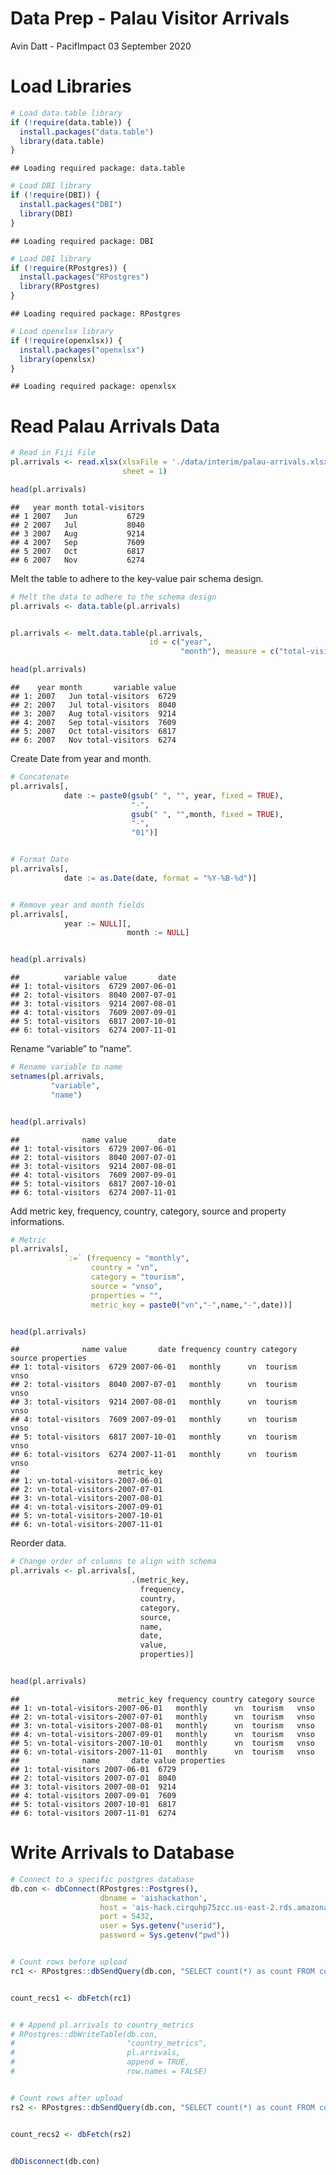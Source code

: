 Data Prep - Palau Visitor Arrivals
================
Avin Datt - PacifImpact
03 September 2020

# Load Libraries

``` r
# Load data.table library
if (!require(data.table)) {
  install.packages("data.table")
  library(data.table)
}
```

    ## Loading required package: data.table

``` r
# Load DBI library
if (!require(DBI)) {
  install.packages("DBI")
  library(DBI)
}
```

    ## Loading required package: DBI

``` r
# Load DBI library
if (!require(RPostgres)) {
  install.packages("RPostgres")
  library(RPostgres)
}
```

    ## Loading required package: RPostgres

``` r
# Load openxlsx library 
if (!require(openxlsx)) {
  install.packages("openxlsx")
  library(openxlsx)
}
```

    ## Loading required package: openxlsx

# Read Palau Arrivals Data

``` r
# Read in Fiji File 
pl.arrivals <- read.xlsx(xlsxFile = './data/interim/palau-arrivals.xlsx',
                         sheet = 1)

head(pl.arrivals)
```

    ##   year month total-visitors
    ## 1 2007   Jun           6729
    ## 2 2007   Jul           8040
    ## 3 2007   Aug           9214
    ## 4 2007   Sep           7609
    ## 5 2007   Oct           6817
    ## 6 2007   Nov           6274

Melt the table to adhere to the key-value pair schema design.

``` r
# Melt the data to adhere to the schema design
pl.arrivals <- data.table(pl.arrivals)


pl.arrivals <- melt.data.table(pl.arrivals,
                               id = c("year",
                                      "month"), measure = c("total-visitors"))

head(pl.arrivals)
```

    ##    year month       variable value
    ## 1: 2007   Jun total-visitors  6729
    ## 2: 2007   Jul total-visitors  8040
    ## 3: 2007   Aug total-visitors  9214
    ## 4: 2007   Sep total-visitors  7609
    ## 5: 2007   Oct total-visitors  6817
    ## 6: 2007   Nov total-visitors  6274

Create Date from year and month.

``` r
# Concatenate
pl.arrivals[, 
            date := paste0(gsub(" ", "", year, fixed = TRUE),
                           "-",
                           gsub(" ", "",month, fixed = TRUE),
                           "-",
                           "01")]


# Format Date
pl.arrivals[, 
            date := as.Date(date, format = "%Y-%B-%d")]


# Remove year and month fields 
pl.arrivals[, 
            year := NULL][, 
                          month := NULL]


head(pl.arrivals)
```

    ##          variable value       date
    ## 1: total-visitors  6729 2007-06-01
    ## 2: total-visitors  8040 2007-07-01
    ## 3: total-visitors  9214 2007-08-01
    ## 4: total-visitors  7609 2007-09-01
    ## 5: total-visitors  6817 2007-10-01
    ## 6: total-visitors  6274 2007-11-01

Rename “variable” to “name”.

``` r
# Rename variable to name 
setnames(pl.arrivals, 
         "variable",
         "name")


head(pl.arrivals)
```

    ##              name value       date
    ## 1: total-visitors  6729 2007-06-01
    ## 2: total-visitors  8040 2007-07-01
    ## 3: total-visitors  9214 2007-08-01
    ## 4: total-visitors  7609 2007-09-01
    ## 5: total-visitors  6817 2007-10-01
    ## 6: total-visitors  6274 2007-11-01

Add metric key, frequency, country, category, source and property
informations.

``` r
# Metric 
pl.arrivals[, 
            `:=` (frequency = "monthly", 
                  country = "vn", 
                  category = "tourism", 
                  source = "vnso", 
                  properties = "",
                  metric_key = paste0("vn","-",name,"-",date))]


head(pl.arrivals)
```

    ##              name value       date frequency country category source properties
    ## 1: total-visitors  6729 2007-06-01   monthly      vn  tourism   vnso           
    ## 2: total-visitors  8040 2007-07-01   monthly      vn  tourism   vnso           
    ## 3: total-visitors  9214 2007-08-01   monthly      vn  tourism   vnso           
    ## 4: total-visitors  7609 2007-09-01   monthly      vn  tourism   vnso           
    ## 5: total-visitors  6817 2007-10-01   monthly      vn  tourism   vnso           
    ## 6: total-visitors  6274 2007-11-01   monthly      vn  tourism   vnso           
    ##                      metric_key
    ## 1: vn-total-visitors-2007-06-01
    ## 2: vn-total-visitors-2007-07-01
    ## 3: vn-total-visitors-2007-08-01
    ## 4: vn-total-visitors-2007-09-01
    ## 5: vn-total-visitors-2007-10-01
    ## 6: vn-total-visitors-2007-11-01

Reorder data.

``` r
# Change order of columns to align with schema
pl.arrivals <- pl.arrivals[,
                           .(metric_key,
                             frequency, 
                             country,
                             category, 
                             source,
                             name,
                             date, 
                             value,
                             properties)]


head(pl.arrivals)
```

    ##                      metric_key frequency country category source
    ## 1: vn-total-visitors-2007-06-01   monthly      vn  tourism   vnso
    ## 2: vn-total-visitors-2007-07-01   monthly      vn  tourism   vnso
    ## 3: vn-total-visitors-2007-08-01   monthly      vn  tourism   vnso
    ## 4: vn-total-visitors-2007-09-01   monthly      vn  tourism   vnso
    ## 5: vn-total-visitors-2007-10-01   monthly      vn  tourism   vnso
    ## 6: vn-total-visitors-2007-11-01   monthly      vn  tourism   vnso
    ##              name       date value properties
    ## 1: total-visitors 2007-06-01  6729           
    ## 2: total-visitors 2007-07-01  8040           
    ## 3: total-visitors 2007-08-01  9214           
    ## 4: total-visitors 2007-09-01  7609           
    ## 5: total-visitors 2007-10-01  6817           
    ## 6: total-visitors 2007-11-01  6274

# Write Arrivals to Database

``` r
# Connect to a specific postgres database
db.con <- dbConnect(RPostgres::Postgres(),
                    dbname = 'aishackathon', 
                    host = 'ais-hack.cirquhp75zcc.us-east-2.rds.amazonaws.com', 
                    port = 5432, 
                    user = Sys.getenv("userid"),
                    password = Sys.getenv("pwd"))


# Count rows before upload
rc1 <- RPostgres::dbSendQuery(db.con, "SELECT count(*) as count FROM country_metrics")


count_recs1 <- dbFetch(rc1)


# # Append pl.arrivals to country_metrics
# RPostgres::dbWriteTable(db.con,
#                         "country_metrics",
#                         pl.arrivals,
#                         append = TRUE,
#                         row.names = FALSE)


# Count rows after upload
rs2 <- RPostgres::dbSendQuery(db.con, "SELECT count(*) as count FROM country_metrics")


count_recs2 <- dbFetch(rs2)


dbDisconnect(db.con)
```
